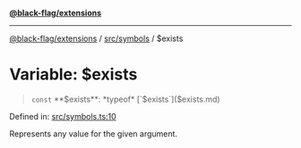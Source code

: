 [**@black-flag/extensions**](../../../README.md)

***

[@black-flag/extensions](../../../README.md) / [src/symbols](../README.md) / $exists

# Variable: $exists

> `const` **$exists**: *typeof* [`$exists`]($exists.md)

Defined in: [src/symbols.ts:10](https://github.com/Xunnamius/black-flag-extensions/blob/58ca41292dc469d27da4ef365acd1d10c30aedca/src/symbols.ts#L10)

Represents any value for the given argument.
